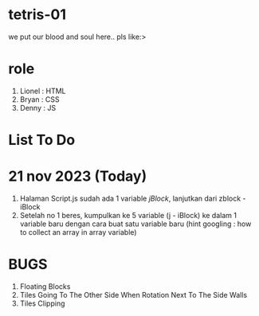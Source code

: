 # tetris-01
we put our blood and soul here.. pls like:>

# role
1. Lionel   : HTML 
2. Bryan    : CSS
3. Denny    : JS

# List To Do
# 21 nov 2023 (Today)
  1. Halaman Script.js sudah ada 1 variable *jBlock*, lanjutkan dari zblock - iBlock
  2. Setelah no 1 beres, kumpulkan ke 5 variable (j - iBlock) ke dalam 1 variable baru dengan cara buat satu variable baru (hint googling : how to collect an array in array variable)

# BUGS
  1. Floating Blocks
  2. Tiles Going To The Other Side When Rotation Next To The Side Walls
  3. Tiles Clipping